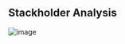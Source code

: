 
## Stackholder Analysis

![image](https://user-images.githubusercontent.com/44178039/129553203-5c5bfdef-cb72-4a88-866b-223e075e8dc7.png)





